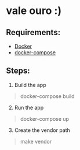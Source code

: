 # vale ouro :)

## Requirements:
-   [Docker](https://www.docker.com/)
-   [docker-compose](https://docs.docker.com/compose/install/)

## Steps:
1. Build the app
> docker-compose build

2. Run the app
> docker-compose up

3. Create the vendor path
> make vendor
